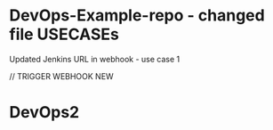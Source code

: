 # DevOps-Example-repo - changed file USECASEs
Updated Jenkins URL in webhook - use case 1

// TRIGGER WEBHOOK NEW
# DevOps2

